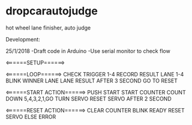 # dropcarautojudge
hot wheel lane finisher, auto judge

Development:

25/1/2018
-Draft code in Arduino
-Use serial monitor to check flow

<======SETUP======>


<======LOOP======>
CHECK TRIGGER 1-4
RECORD RESULT LANE 1-4
BLINK WINNER LANE
LANE RESULT 
AFTER 3 SECOND GO TO RESET

<======START ACTION======>
PUSH START
START COUNTER
COUNT DOWN 5,4,3,2,1,GO
TURN SERVO
RESET SERVO AFTER 2 SECOND


<======RESET ACTION======>
CLEAR COUNTER
BLINK READY
RESET SERVO
ELSE ERROR


